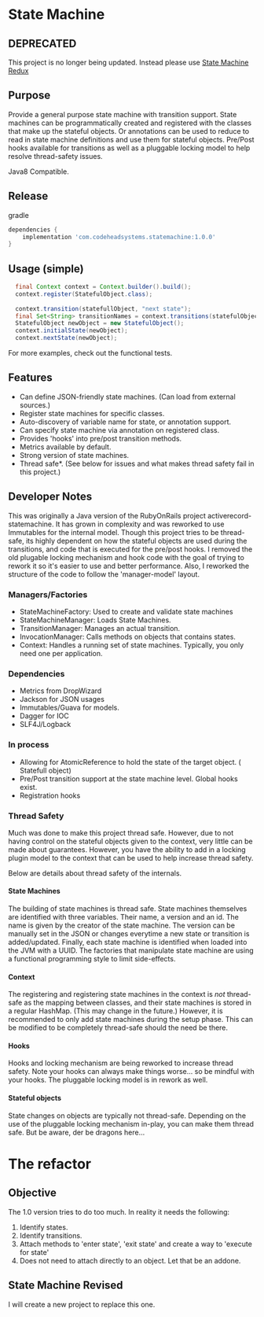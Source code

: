 # State Machine

## DEPRECATED

This project is no longer being updated. Instead please use
[State Machine Redux](https://github.com/wolpert/libraries/tree/main/smr)

## Purpose

Provide a general purpose state machine with transition support. State machines
can be programmatically created and registered with the classes that make up the
stateful objects. Or annotations can be used to reduce to read in state machine
definitions and use them for stateful objects. Pre/Post hooks available for
transitions as well as a pluggable locking model to help resolve thread-safety
issues.

Java8 Compatible.

## Release

gradle

```groovy
dependencies {
    implementation 'com.codeheadsystems.statemachine:1.0.0'
}
```

## Usage (simple)

```java
  final Context context = Context.builder().build();
  context.register(StatefulObject.class);
  
  context.transition(statefullObject, "next state");
  final Set<String> transitionNames = context.transitions(statefulObject);
  StatefulObject newObject = new StatefulObject();
  context.initialState(newObject);
  context.nextState(newObject);
```

For more examples, check out the functional tests.

## Features

* Can define JSON-friendly state machines. (Can load from external sources.)
* Register state machines for specific classes.
* Auto-discovery of variable name for state, or annotation support.
* Can specify state machine via annotation on registered class.
* Provides 'hooks' into pre/post transition methods.
* Metrics available by default.
* Strong version of state machines.
* Thread safe*. (See below for issues and what makes thread safety fail in this
  project.)

## Developer Notes

This was originally a Java version of the RubyOnRails project
activerecord-statemachine. It has grown in complexity and was reworked to use
Immutables for the internal model. Though this project tries to be thread-safe,
its highly dependent on how the stateful objects are used during the
transitions, and code that is executed for the pre/post hooks. I removed the old
plugable locking mechanism and hook code with the goal of trying to rework it so
it's easier to use and better performance. Also, I reworked the structure of the
code to follow the 'manager-model' layout.

### Managers/Factories

* StateMachineFactory: Used to create and validate state machines
* StateMachineManager: Loads State Machines.
* TransitionManager: Manages an actual transition.
* InvocationManager: Calls methods on objects that contains states.
* Context: Handles a running set of state machines. Typically, you only need one
  per application.

### Dependencies

* Metrics from DropWizard
* Jackson for JSON usages
* Immutables/Guava for models.
* Dagger for IOC
* SLF4J/Logback

### In process

* Allowing for AtomicReference to hold the state of the target object. (
  Statefull object)
* Pre/Post transition support at the state machine level. Global hooks exist.
* Registration hooks

### Thread Safety

Much was done to make this project thread safe. However, due to not having
control on the stateful objects given to the context, very little can be made
about guarantees. However, you have the ability to add in a locking plugin model
to the context that can be used to help increase thread safety.

Below are details about thread safety of the internals.

#### State Machines

The building of state machines is thread safe. State machines themselves are
identified with three variables. Their name, a version and an id. The name is
given by the creator of the state machine. The version can be manually set in
the JSON or changes everytime a new state or transition is added/updated.
Finally, each state machine is identified when loaded into the JVM with a UUID.
The factories that manipulate state machine are using a functional programming
style to limit side-effects.

#### Context

The registering and registering state machines in the context is *not*
thread-safe as the mapping between classes, and their state machines is stored
in a regular HashMap. (This may change in the future.)
However, it is recommended to only add state machines during the setup phase.
This can be modified to be completely thread-safe should the need be there.

#### Hooks

Hooks and locking mechanism are being reworked to increase thread safety. Note
your hooks can always make things worse... so be mindful with your hooks. The
pluggable locking model is in rework as well.

#### Stateful objects

State changes on objects are typically not thread-safe. Depending on the use of
the pluggable locking mechanism in-play, you can make them thread safe. But be
aware, der be dragons here...

# The refactor

## Objective

The 1.0 version tries to do too much. In reality it needs the following:

1. Identify states.
2. Identify transitions.
3. Attach methods to 'enter state', 'exit state' and create a way to 'execute for state'
4. Does not need to attach directly to an object. Let that be an addone.

## State Machine Revised

I will create a new project to replace this one.
